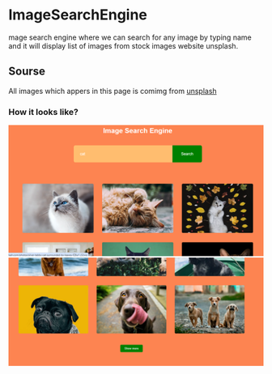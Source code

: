 # ImageSearchEngine
mage search engine where we can search for any image by typing name and it will display list of images from stock images website unsplash.

## Sourse
All images which appers in this page is comimg from <a href="https://unsplash.com/">unsplash</a>

### How it looks like?
<img src="img/Screenshot_1.png" alt="Let's see how the page looks like">
<img src="img/Screenshot_2.png" alt="Let's see how the page looks like"> 